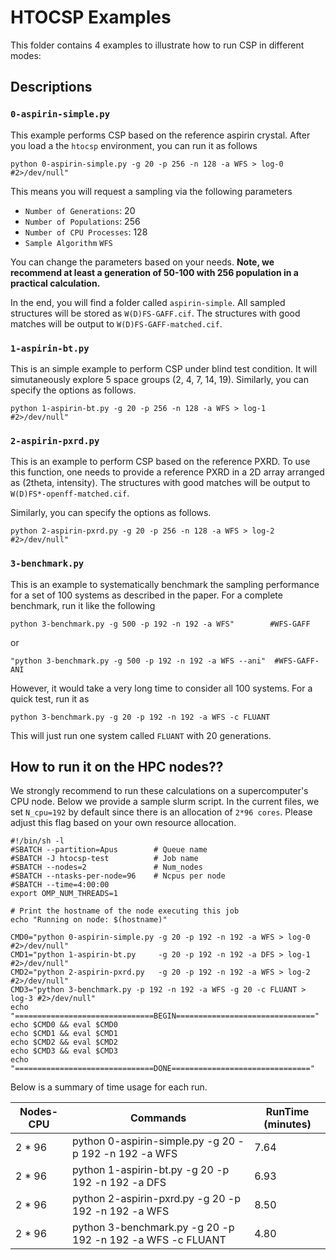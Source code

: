 # HTOCSP Examples

This folder contains 4 examples to illustrate how to run CSP in different modes:

## Descriptions

### `0-aspirin-simple.py` 
This example performs CSP based on the reference aspirin crystal. After you load a the `htocsp` environment, you can run it as follows
```
python 0-aspirin-simple.py -g 20 -p 256 -n 128 -a WFS > log-0 #2>/dev/null"
```

This means you will request a sampling via the following parameters

- `Number of Generations`: 20 
- `Number of Populations`: 256
- `Number of CPU Processes`: 128
- `Sample Algorithm` `WFS` 

You can change the parameters based on your needs.
**Note, we recommend at least a generation of 50-100 with 256 population in a practical calculation.**

In the end, you will find a folder called `aspirin-simple`. All sampled structures will be stored as `W(D)FS-GAFF.cif`.
The structures with good matches will be output to `W(D)FS-GAFF-matched.cif`.

### `1-aspirin-bt.py` 
This is an simple example to perform CSP under blind test condition.
It will simutaneously explore 5 space groups (2, 4, 7, 14, 19).
Similarly, you can specify the options as follows.
```
python 1-aspirin-bt.py -g 20 -p 256 -n 128 -a WFS > log-1 #2>/dev/null"
```

### `2-aspirin-pxrd.py`
This is an example to perform CSP based on the reference PXRD.
To use this function, one needs to provide a reference PXRD
in a 2D array arranged as (2theta, intensity).
The structures with good matches will be output to `W(D)FS*-openff-matched.cif`.

Similarly, you can specify the options as follows.
```
python 2-aspirin-pxrd.py -g 20 -p 256 -n 128 -a WFS > log-2 #2>/dev/null"
```
### `3-benchmark.py`
This is an example to systematically benchmark the sampling performance for a set of 100 systems as described in the paper. For a complete benchmark, run it like the following

```
python 3-benchmark.py -g 500 -p 192 -n 192 -a WFS"        #WFS-GAFF
```
or
```
"python 3-benchmark.py -g 500 -p 192 -n 192 -a WFS --ani"  #WFS-GAFF-ANI
```

However, it would take a very long time to consider all 100 systems. 
For a quick test, run it as
```
python 3-benchmark.py -g 20 -p 192 -n 192 -a WFS -c FLUANT
```
This will just run one system called `FLUANT` with 20 generations.


## How to run it on the HPC nodes??

We strongly recommend to run these calculations on a supercomputer's CPU node. Below we provide a sample slurm script. In the current files, we set `N_cpu=192` by default since there is an allocation of `2*96 cores`. Please adjust this flag based on your own resource allocation. 

```
#!/bin/sh -l
#SBATCH --partition=Apus        # Queue name
#SBATCH -J htocsp-test          # Job name
#SBATCH --nodes=2               # Num_nodes
#SBATCH --ntasks-per-node=96    # Ncpus per node
#SBATCH --time=4:00:00        
export OMP_NUM_THREADS=1

# Print the hostname of the node executing this job
echo "Running on node: $(hostname)"

CMD0="python 0-aspirin-simple.py -g 20 -p 192 -n 192 -a WFS > log-0 #2>/dev/null"
CMD1="python 1-aspirin-bt.py     -g 20 -p 192 -n 192 -a DFS > log-1 #2>/dev/null"
CMD2="python 2-aspirin-pxrd.py   -g 20 -p 192 -n 192 -a WFS > log-2 #2>/dev/null"
CMD3="python 3-benchmark.py -p 192 -n 192 -a WFS -g 20 -c FLUANT > log-3 #2>/dev/null"
echo "===============================BEGIN==============================="
echo $CMD0 && eval $CMD0
echo $CMD1 && eval $CMD1
echo $CMD2 && eval $CMD2
echo $CMD3 && eval $CMD3
echo "===============================DONE==============================="

```

Below is a summary of time usage for each run.

| Nodes-CPU | Commands                                                  | RunTime (minutes) |
|-----------|-----------------------------------------------------------|-------------------|
| 2 \* 96   | python 0-aspirin-simple.py -g 20 -p 192 -n 192 -a WFS     |   7.64            |
| 2 \* 96   | python 1-aspirin-bt.py     -g 20 -p 192 -n 192 -a DFS     |   6.93            |
| 2 \* 96   | python 2-aspirin-pxrd.py   -g 20 -p 192 -n 192 -a WFS     |   8.50            |
| 2 \* 96   | python 3-benchmark.py -g 20 -p 192 -n 192 -a WFS -c FLUANT|   4.80            |
